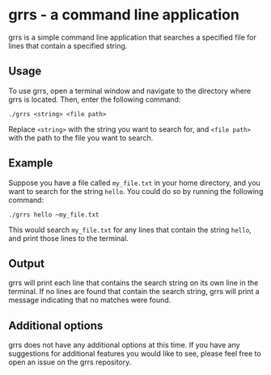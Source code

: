 # grrs - a command line application

grrs is a simple command line application that searches a specified file for lines that contain a specified string.

## Usage

To use grrs, open a terminal window and navigate to the directory where grrs is located. Then, enter the following command:

```./grrs <string> <file path>```

Replace `<string>` with the string you want to search for, and `<file path>` with the path to the file you want to search.

## Example

Suppose you have a file called `my_file.txt` in your home directory, and you want to search for the string `hello`. You could do so by running the following command:

```./grrs hello ~my_file.txt```

This would search `my_file.txt` for any lines that contain the string `hello`, and print those lines to the terminal.

## Output

grrs will print each line that contains the search string on its own line in the terminal. If no lines are found that contain the search string, grrs will print a message indicating that no matches were found.

## Additional options

grrs does not have any additional options at this time. If you have any suggestions for additional features you would like to see, please feel free to open an issue on the grrs repository.
